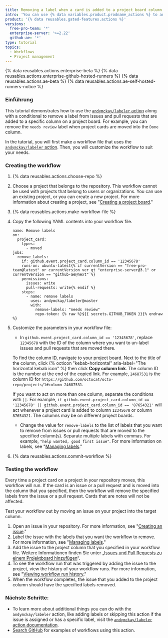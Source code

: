 ```yaml
---
title: Removing a label when a card is added to a project board column
intro: 'You can use {% data variables.product.prodname_actions %} to automatically remove a label when an issue or pull request is added to a specific column on a project board.'
product: '{% data reusables.gated-features.actions %}'
versions:
  free-pro-team: '*'
  enterprise-server: '>=2.22'
  github-ae: '*'
type: tutorial
topics:
  - Workflows
  - Project management
---
```


{% data reusables.actions.enterprise-beta %}
{% data reusables.actions.enterprise-github-hosted-runners %}
{% data reusables.actions.ae-beta %}
{% data reusables.actions.ae-self-hosted-runners-notice %}

### Einführung

This tutorial demonstrates how to use the [`andymckay/labeler` action](https://github.com/marketplace/actions/simple-issue-labeler) along with a conditional to remove a label from issues and pull requests that are added to a specific column on a project board. For example, you can remove the `needs review` label when project cards are moved into the `Done` column.

In the tutorial, you will first make a workflow file that uses the [`andymckay/labeler` action](https://github.com/marketplace/actions/simple-issue-labeler). Then, you will customize the workflow to suit your needs.

### Creating the workflow

1. {% data reusables.actions.choose-repo %}
2. Choose a project that belongs to the repository. This workflow cannot be used with projects that belong to users or organizations. You can use an existing project, or you can create a new project. For more information about creating a project, see "[Creating a project board](/github/managing-your-work-on-github/creating-a-project-board)."
3. {% data reusables.actions.make-workflow-file %}
4. Copy the following YAML contents into your workflow file.

    ```yaml{:copy}
    name: Remove labels
    on:
      project_card:
        types:
          - moved
    jobs:
      remove_labels:
        if: github.event.project_card.column_id == '12345678'
        runs-on: ubuntu-latest{% if currentVersion == "free-pro-team@latest" or currentVersion ver_gt "enterprise-server@3.1" or currentVersion == "github-ae@next" %}
        permissions:
          issues: write
          pull-requests: write{% endif %}
        steps:
          - name: remove labels
            uses: andymckay/labeler@master
            with:
              remove-labels: "needs review"
              repo-token: {% raw %}${{ secrets.GITHUB_TOKEN }}{% endraw %}
    ```

5. Customize the parameters in your workflow file:
   - In `github.event.project_card.column_id == '12345678'`, replace `12345678` with the ID of the column where you want to un-label issues and pull requests that are moved there.

    To find the column ID, navigate to your project board. Next to the title of the column, click {% octicon "kebab-horizontal" aria-label="The horizontal kebab icon" %} then click **Copy column link**. The column ID is the number at the end of the copied link. For example, `24687531` is the column ID for `https://github.com/octocat/octo-repo/projects/1#column-24687531`.

     If you want to act on more than one column, separate the conditions with `||`. For example, `if github.event.project_card.column_id == '12345678' || github.event.project_card.column_id == '87654321'` will act whenever a project card is added to column `12345678` or column `87654321`. The columns may be on different project boards.
   - Change the value for `remove-labels` to the list of labels that you want to remove from issues or pull requests that are moved to the specified column(s). Separate multiple labels with commas. For example, `"help wanted, good first issue"`. For more information on labels, see "[Managing labels](/github/managing-your-work-on-github/managing-labels#applying-labels-to-issues-and-pull-requests)."
6. {% data reusables.actions.commit-workflow %}

### Testing the workflow

Every time a project card on a project in your repository moves, this workflow will run. If the card is an issue or a pull request and is moved into the column that you specified, then the workflow will remove the specified labels from the issue or a pull request. Cards that are notes will not be affected.

Test your workflow out by moving an issue on your project into the target column.

1. Open an issue in your repository. For more information, see "[Creating an issue](/github/managing-your-work-on-github/creating-an-issue)."
2. Label the issue with the labels that you want the workflow to remove. For more information, see "[Managing labels](/github/managing-your-work-on-github/managing-labels#applying-labels-to-issues-and-pull-requests)."
3. Add the issue to the project column that you specified in your workflow file. Weitere Informationen finden Sie unter „[Issues und Pull Requests zu einem Projektboard hinzufügen](/github/managing-your-work-on-github/adding-issues-and-pull-requests-to-a-project-board)“.
4. To see the workflow run that was triggered by adding the issue to the project, view the history of your workflow runs. For more information, see "[Viewing workflow run history](/actions/managing-workflow-runs/viewing-workflow-run-history)."
5. When the workflow completes, the issue that you added to the project column should have the specified labels removed.

### Nächste Schritte:

- To learn more about additional things you can do with the `andymckay/labeler` action, like adding labels or skipping this action if the issue is assigned or has a specific label, visit the [`andymckay/labeler` action documentation](https://github.com/marketplace/actions/simple-issue-labeler).
- [Search GitHub](https://github.com/search?q=%22uses:+andymckay/labeler%22&type=code) for examples of workflows using this action.
